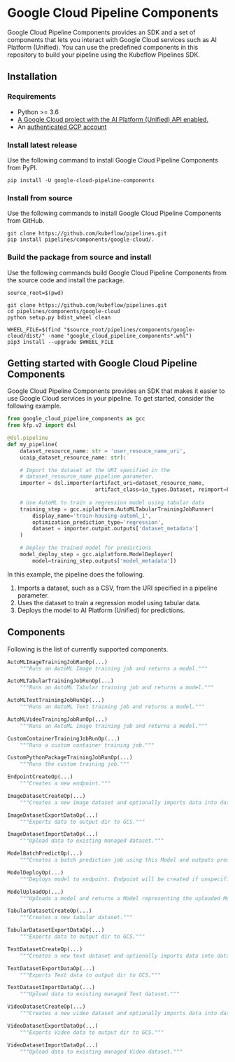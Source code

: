# Google Cloud Pipeline Components

Google Cloud Pipeline Components provides an SDK and a set of components that lets
you interact with Google Cloud services such as AI Platform (Unified). You can use 
the predefined components in this repository to build your pipeline using the
Kubeflow Pipelines SDK.

## Installation

### Requirements

-   Python >= 3.6
-   [A Google Cloud project with the AI Platform (Unified) API enabled.](https://cloud.google.com/ai-platform-unified/docs/start/cloud-environment)
-   An
    [authenticated GCP account](https://cloud.google.com/ai-platform/docs/getting-started-keras#authenticate_your_gcp_account)


### Install latest release

Use the following command to install Google Cloud Pipeline Components from PyPI.

```shell
pip install -U google-cloud-pipeline-components
```

### Install from source

Use the following commands to install Google Cloud Pipeline Components from GitHub.

```shell
git clone https://github.com/kubeflow/pipelines.git
pip install pipelines/components/google-cloud/.
```

### Build the package from source and install

Use the following commands build Google Cloud Pipeline Components from the source code and install the package.

```shell
source_root=$(pwd)

git clone https://github.com/kubeflow/pipelines.git
cd pipelines/components/google-cloud
python setup.py bdist_wheel clean

WHEEL_FILE=$(find "$source_root/pipelines/components/google-cloud/dist/" -name "google_cloud_pipeline_components*.whl")
pip3 install --upgrade $WHEEL_FILE
```

## Getting started with Google Cloud Pipeline Components

Google Cloud Pipeline Components provides an SDK that makes it easier to use
Google Cloud services in your pipeline. To get started, consider the following example.

```python
from google_cloud_pipeline_components as gcc
from kfp.v2 import dsl

@dsl.pipeline
def my_pipeline(
    dataset_resource_name: str = 'user_resouce_name_uri',
    ucaip_dataset_resource_name: str):

    # Import the dataset at the URI specified in the
    # dataset_resource_name pipeline parameter.
    importer = dsl.importer(artifact_uri=dataset_resource_name,
                            artifact_class=io_types.Dataset, reimport=False)
    
    # Use AutoML to train a regression model using tabular data
    training_step = gcc.aiplatform.AutoMLTabularTrainingJobRunner(
        display_name='train-housing-automl_1',
        optimization_prediction_type='regression',
        dataset = importer.output.outputs['dataset_metadata']
    )

    # Deploy the trained model for predictions
    model_deploy_step = gcc.aiplatform.ModelDeployer(
        model=training_step.outputs['model_metadata'])

```

In this example, the pipeline does the following.

1.  Imports a dataset, such as a CSV, from the URI specified in a
    pipeline parameter.
1.  Uses the dataset to train a regression model using tabular data.
1.  Deploys the model to AI Platform (Unified) for predictions.

## Components 
Following is the list of currently supported components. 

```python
AutoMLImageTrainingJobRunOp(...)
    """Runs an AutoML Image training job and returns a model."""

AutoMLTabularTrainingJobRunOp(...)
    """Runs an AutoML Tabular training job and returns a model."""

AutoMLTextTrainingJobRunOp(...)
    """Runs an AutoML Text training job and returns a model."""

AutoMLVideoTrainingJobRunOp(...)
    """Runs an AutoML Image training job and returns a model."""

CustomContainerTrainingJobRunOp(...)
    """Runs a custom container training job."""

CustomPythonPackageTrainingJobRunOp(...)
    """Runs the custom training job."""

EndpointCreateOp(...)
    """Creates a new endpoint."""

ImageDatasetCreateOp(...)
    """Creates a new image dataset and optionally imports data into dataset when"""

ImageDatasetExportDataOp(...)
    """Exports data to output dir to GCS."""

ImageDatasetImportDataOp(...)
    """Upload data to existing managed dataset."""

ModelBatchPredictOp(...)
    """Creates a batch prediction job using this Model and outputs prediction"""

ModelDeployOp(...)
    """Deploys model to endpoint. Endpoint will be created if unspecified."""

ModelUploadOp(...)
    """Uploads a model and returns a Model representing the uploaded Model resource."""

TabularDatasetCreateOp(...)
    """Creates a new tabular dataset."""

TabularDatasetExportDataOp(...)
    """Exports data to output dir to GCS."""

TextDatasetCreateOp(...)
    """Creates a new text dataset and optionally imports data into dataset when"""

TextDatasetExportDataOp(...)
    """Exports Text data to output dir to GCS."""

TextDatasetImportDataOp(...)
    """Upload data to existing managed Text dataset."""

VideoDatasetCreateOp(...)
    """Creates a new video dataset and optionally imports data into dataset when"""

VideoDatasetExportDataOp(...)
    """Exports Video data to output dir to GCS."""

VideoDatasetImportDataOp(...)
    """Upload data to existing managed Video dataset."""
```
